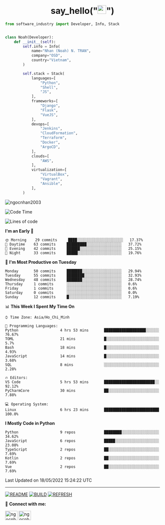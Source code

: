 <h1 align="center">say_hello("<img src="https://media.giphy.com/media/hvRJCLFzcasrR4ia7z/giphy.gif" width="28">")</h1>

```python
from software_industry import Developer, Info, Stack


class Noah(Developer):
    def __init__(self):
        self.info = Info(
            name="Nhan (Noah) N. TRAN",
            company="OSD",
            country="Vietnam",
        )

        self.stack = Stack(
            languages=[
                "Python",
                "Shell",
                "JS",
            ],
            frameworks=[
                "Django",
                "Flask",
                "VueJS",
            ],
            devops=[
                "Jenkins",
                "CloudFormation",
                "Terraform",
                "Docker",
                "ArgoCD",
            ],
            clouds=[
                "AWS",
            ],
            virtualization=[
                "VirtualBox",
                "Vagrant",
                "Ansible",
            ],
        )
```
<img src="https://komarev.com/ghpvc/?username=ngocnhan2003&label=Profile%20views&color=0e75b6&style=flat" alt="ngocnhan2003" /> 

<!--START_SECTION:waka-->
![Code Time](http://img.shields.io/badge/Code%20Time-303%20hrs%206%20mins-blue)

![Lines of code](https://img.shields.io/badge/From%20Hello%20World%20I%27ve%20Written-18%20Thousand%20lines%20of%20code-blue)

**I'm an Early 🐤** 

```text
🌞 Morning    29 commits     ████░░░░░░░░░░░░░░░░░░░░░   17.37% 
🌆 Daytime    63 commits     █████████░░░░░░░░░░░░░░░░   37.72% 
🌃 Evening    42 commits     ██████░░░░░░░░░░░░░░░░░░░   25.15% 
🌙 Night      33 commits     █████░░░░░░░░░░░░░░░░░░░░   19.76%

```
📅 **I'm Most Productive on Tuesday** 

```text
Monday       50 commits     ███████░░░░░░░░░░░░░░░░░░   29.94% 
Tuesday      55 commits     ████████░░░░░░░░░░░░░░░░░   32.93% 
Wednesday    48 commits     ███████░░░░░░░░░░░░░░░░░░   28.74% 
Thursday     1 commits      ░░░░░░░░░░░░░░░░░░░░░░░░░   0.6% 
Friday       1 commits      ░░░░░░░░░░░░░░░░░░░░░░░░░   0.6% 
Saturday     0 commits      ░░░░░░░░░░░░░░░░░░░░░░░░░   0.0% 
Sunday       12 commits     █░░░░░░░░░░░░░░░░░░░░░░░░   7.19%

```


📊 **This Week I Spent My Time On** 

```text
⌚︎ Time Zone: Asia/Ho_Chi_Minh

💬 Programming Languages: 
Python                   4 hrs 53 mins       ███████████████████░░░░░░   76.67% 
TOML                     21 mins             █░░░░░░░░░░░░░░░░░░░░░░░░   5.7% 
Bash                     18 mins             █░░░░░░░░░░░░░░░░░░░░░░░░   4.93% 
JavaScript               14 mins             █░░░░░░░░░░░░░░░░░░░░░░░░   3.68% 
SQL                      8 mins              ░░░░░░░░░░░░░░░░░░░░░░░░░   2.28%

🔥 Editors: 
VS Code                  5 hrs 53 mins       ███████████████████████░░   92.12% 
PyCharmCore              30 mins             ██░░░░░░░░░░░░░░░░░░░░░░░   7.88%

💻 Operating System: 
Linux                    6 hrs 23 mins       █████████████████████████   100.0%

```

**I Mostly Code in Python** 

```text
Python                   9 repos             ████████░░░░░░░░░░░░░░░░░   34.62% 
JavaScript               6 repos             █████░░░░░░░░░░░░░░░░░░░░   23.08% 
TypeScript               2 repos             ██░░░░░░░░░░░░░░░░░░░░░░░   7.69% 
Kotlin                   2 repos             ██░░░░░░░░░░░░░░░░░░░░░░░   7.69% 
Vue                      2 repos             ██░░░░░░░░░░░░░░░░░░░░░░░   7.69%

```



 Last Updated on 18/05/2022 15:24:22 UTC
<!--END_SECTION:waka-->

<hr>

[![README](https://github.com/ngocnhan2003/ngocnhan2003/actions/workflows/000_readme.yml/badge.svg)](https://github.com/ngocnhan2003/ngocnhan2003/actions/workflows/000_readme.yml)
[![BUILD](https://github.com/ngocnhan2003/ngocnhan2003/actions/workflows/001_build.yml/badge.svg)](https://github.com/ngocnhan2003/ngocnhan2003/actions/workflows/001_build.yml)
[![REFRESH](https://github.com/ngocnhan2003/ngocnhan2003/actions/workflows/002_refresh.yml/badge.svg)](https://github.com/ngocnhan2003/ngocnhan2003/actions/workflows/002_refresh.yml)

🔗 **Connect with me:**

<a href="https://linkedin.com/in/ngocnhan2003" target="blank"><img align="center" src="https://raw.githubusercontent.com/rahuldkjain/github-profile-readme-generator/master/src/images/icons/Social/linked-in-alt.svg" alt="ngocnhan2003" height="30" width="40" /></a>
<a href="https://instagram.com/ngocnhan2003" target="blank"><img align="center" src="https://raw.githubusercontent.com/rahuldkjain/github-profile-readme-generator/master/src/images/icons/Social/instagram.svg" alt="ngocnhan2003" height="30" width="40" /></a>
